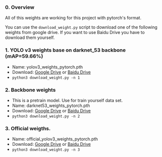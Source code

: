 ### 0. Overview
 All of this weights are working for this project with pytorch's format.   
 
 You can use the `download_weight.py` script to download one of the following weights from google drive. 
 If you want to use Baidu Drive you have to download them yourself. 

### 1. YOLO v3 weights base on darknet_53 backbone (mAP=59.66%)   
 * Name: yolov3_weights_pytorch.pth
 * Download: [Google Drive](https://drive.google.com/open?id=1Bm_CLv9hP3mMQ5cyerKRjvt7_t1duvjI) or [Baidu Drive](https://pan.baidu.com/s/1gx-XRUE1NTfIMKkQ1L0awQ)   
 * `python3 download_weight.py -n 1`

### 2. Backbone <darknet53> weights   
 * This is a pretrain model. Use for train yourself data set.   
 * Name: darknet53_weights_pytorch.pth
 * Download: [Google Drive](https://drive.google.com/open?id=1VYwHUznM3jLD7ftmOSCHnpkVpBJcFIOA) or [Baidu Drive](https://pan.baidu.com/s/1axXjz6ct9Rn9GtDTust6DA)   
 * `python3 download_weight.py -n 2`

### 3. Official weigths.    
 * Name: official_yolov3_weights_pytorch.pth
 * Download: [Google Drive](https://drive.google.com/file/d/1SnFAlSvsx37J7MDNs3WWLgeKY0iknikP/view?usp=sharing) or [Baidu Drive](https://pan.baidu.com/s/1YCcRLPWPNhsQfn5f8bs_0g)   
 * `python3 download_weight.py -n 3`

